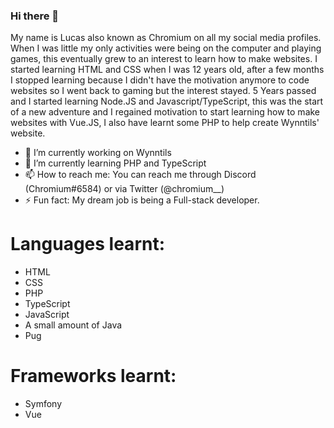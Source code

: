 ### Hi there 👋

My name is Lucas also known as Chromium on all my social media profiles.
When I was little my only activities were being on the computer and playing games, this eventually grew to an interest to learn how to make websites. I started learning HTML and CSS when I was 12 years old, after a few months I stopped learning because I didn't have the motivation anymore to code websites so I went back to gaming but the interest stayed. 5 Years passed and I started learning Node.JS and Javascript/TypeScript, this was the start of a new adventure and I regained motivation to start learning how to make websites with Vue.JS, I also have learnt some PHP to help create Wynntils' website.

- 🔭 I’m currently working on Wynntils
- 🌱 I’m currently learning PHP and TypeScript
- 📫 How to reach me: You can reach me through Discord (Chromium#6584) or via Twitter (@chromium__)
- ⚡ Fun fact: My dream job is being a Full-stack developer.

# Languages learnt:

- HTML
- CSS
- PHP
- TypeScript
- JavaScript
- A small amount of Java
- Pug

# Frameworks learnt:

- Symfony
- Vue
